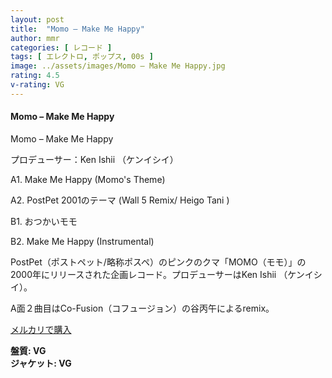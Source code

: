 ```yaml
---
layout: post
title:  "Momo – Make Me Happy"
author: mmr
categories: [ レコード ]
tags: [ エレクトロ, ポップス, 00s ]
image: ../assets/images/Momo – Make Me Happy.jpg
rating: 4.5
v-rating: VG
---
```


#### Momo – Make Me Happy

Momo – Make Me Happy

プロデューサー：Ken Ishii （ケンイシイ）

A1. Make Me Happy (Momo's Theme)

A2. PostPet 2001のテーマ (Wall 5 Remix/ Heigo Tani )

B1. おつかいモモ 

B2. Make Me Happy (Instrumental)

PostPet（ポストペット/略称ポスペ）のピンクのクマ「MOMO（モモ）」の2000年にリリースされた企画レコード。プロデューサーはKen Ishii （ケンイシイ）。

A面２曲目はCo-Fusion（コフュージョン）の谷丙午によるremix。

[メルカリで購入](https://jp.mercari.com/item/m95229129822?afid=6142608987)

<div class="mt-4 mb-4 d-flex align-items-center">
<strong class="mr-1">盤質: VG</strong>
</div>
<div class="mt-4 mb-4 d-flex align-items-center">
<strong class="mr-1">ジャケット: VG</strong>
</div>
